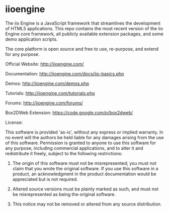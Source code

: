 iioengine
=========

The iio Engine is a JavaScript framework that streamlines the development of HTML5 applications. This repo contains the most recent version of the iio Engine core framework, all publicly available extension packages, and some demo application scripts.

The core platform is open source and free to use, re-purpose, and extend for any purpose.

Official Website: http://iioengine.com/

Documentation: http://iioengine.com/docs/iio-basics.php

Demos: http://iioengine.com/demos.php

Tutorials: http://iioengine.com/tutorials.php

Forums: http://iioengine.com/forums/

Box2DWeb Extension: https://code.google.com/p/box2dweb/

License:

This software is provided 'as-is', without any express or implied warranty.
In no event will the authors be held liable for any damages arising from the 
use of this software. Permission is granted to anyone to use this software 
for any purpose, including commercial applications, and to alter it and 
redistribute it freely, subject to the following restrictions:

1. The origin of this software must not be misrepresented; you must not claim 
that you wrote the original software. If you use this software in a product, 
an acknowledgment in the product documentation would be appreciated but is 
not required.

2. Altered source versions must be plainly marked as such, and must not be 
misrepresented as being the original software.

3. This notice may not be removed or altered from any source distribution.
